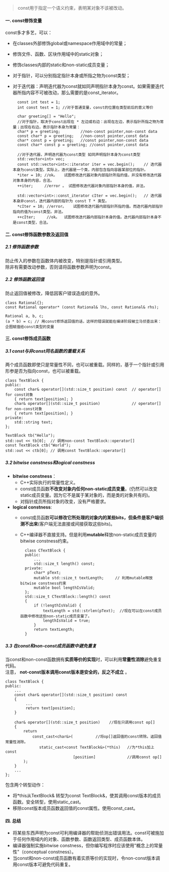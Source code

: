 > const用于指定一个语义约束，表明某对象不该被改动。  

#### 一. const修饰变量
const多才多艺，可以：  
- 在classes外部修饰global或namespace作用域中的常量；  
- 修饰文件、函数、区块作用域中的static对象；  
- 修饰classes内部的static和non-static成员变量；  
- 对于指针，可以分别指定指针本身或所指之物为const类型；  
- 对于迭代器：声明迭代器为const就如同声明指针本身为const。如果需要迭代器所指内容不可被改动，那么需要的是const_iterator。  

		const int test = 1;
		int const test = 1; //对于普通变量，const的位置在类型前后的意义等价
		
		char greeting[] = "Hello";	
		//对于指针，取决于const出现在 * 左边或右边：出现在左边，表示指针所指之物为常量；出现在右边，表示指针本身为常量：
		char* p = greeting;         //non-const pointer,non-const data
		const char* p = greeting;   //non-const pointer,const data
		char* const p = greeting;   //const pointer,non-const data
		const char* const p = greeting; //const pointer,const data

		//对于迭代器，声明迭代器为const类型 如同声明指针本身为const类型
		std::vector<int> vec;
		const std::vector<int>::iterator iter = vec.begin();	// 迭代器本身为const类型。实际上，迭代器是一个类，内部包含指向容器某部位的指针。
		*iter = 10; //ok。	试图修改迭代器对象内部指针所指的值，并没有修改迭代器对象本身的内容，合法。
		++iter;     //error	。 试图修改迭代器对象内部指针本身的值，非法。
		
		std::vector<int>::const_iterator cIter = vec.begin();	// 迭代器本身非const，迭代器内部的指针为 const T * 类型。
		*cIter = 10; //error。	试图修改迭代器内部指针所指的值。而迭代器内部指针指向的值为const类型。非法。
		++cIter;     //ok。	试图修改迭代器内部指针本身的值。迭代器内部指针本身不是const类型，合法。

#### 二. const修饰函数参数及返回值
##### 2.1 修饰函数参数
防止传入的参数在函数体内被改变，特别是指针或引用类型。  
除非有需要改动参数，否则请将函数参数声明为const。  

##### 2.2 修饰函数返回值
防止返回值被修改，降低因客户错误造成的意外。  

	class Rational{};
	const Rational operator* (const Rational& lhs, const Rational& rhs);
	
	Rational a, b, c;
	(a * b) = c; // 用const修饰返回值的话，这样的错误就能在编译阶段被立马侦查出来：企图赋值给const类型的变量

#### 三. const修饰成员函数
##### 3.1 const与非const同名函数的重载关系
两个成员函数即使只是常量性不同，也可以被重载。同样的，基于一个指针或引用形参是否为指向const，也可以被重载。  

	class TextBlock {
	public:
		const char& operator[](std::size_t position) const	// operator[] for const对象
		{ return text[position]; }
		char& operator[](std::size_t position)				// operator[] for non-const对象
		{ return text[position]; }
	private:
		std::string text;
	};

	TextBlock tb("Hello");
	std::out << tb[0];	// 调用non-const TextBlock::operator[]
	const TextBlock ctb("World");
	std::out << ctb[0];	// 调用const TextBlock::operator[]

##### 3.2 bitwise constness和logical constness
- **bitwise constness**：  
	- C++实际执行的常量性定义。
	- const成员函数**不改变对象内任何non-static成员变量**。(仍然可以改变static成员变量。因为它不是属于某对象的，而是类的对象共有的)。  
	- 对指针成员所指对象的改变，没有严格要求。  
- **logical constness**:
	- const成员函数**可以修改它所处理的对象内的某些bits，但条件是客户端侦测不出来**(客户端无法直接或间接获取这些bits)。  
	- C++编译器不直接支持。但是利用**mutable**释放non-static成员变量的bitwise constness约束。  

	
			class CTextBlock {  
			public:  
			    ...  
			    std::size_t length() const;  
			private:  
				char* pText;  
				mutable std::size_t textLength; 	// 利用mutable释放bitwise constness约束
				mutable bool lengthIsValid;
			};  
			std::size_t CTextBlock::length() const  
			{  
				if (!lengthIsValid) {  
					textLength = std::strlen(pText);  //现在可以在const成员函数中修改这些non-static成员变量了。
					lengthIsValid = true;
				}                           
				return textLength;
			}

##### 3.3 在const和non-const成员函数中避免重复
当const和non-const函数拥有**实质等价的实现**时，可以利用**常量性消除**避免重复代码。  
注意， **not-const版本调用const版本是安全的，反之不成立** 。  

	class TextBlock {  
	public:  
		...  
		const char& operator[](std::size_t position) const
		{  
		     ...  
	    	 return text[position];  
		}  
	 
		char& operator[](std::size_t position)    //现在只调用const op[]  
		{  
			return  
				const_cast<char&>(          //将op[]返回值的const转除。返回值常量性消除。  
				   static_cast<const TextBlock&>(*this)   //为*this加上const  
	                              [position]              //调用const op[]  
			);  
		}  
		...  
	};

包含两个转型动作：  
- 将*this从TextBlock& 转型为const TextBlock&，使其调用const版本的成员函数。安全转型，使用static\_cast。  
- 移除const版本成员函数返回值的const属性。使用const\_cast。  

#### 四. 总结
- 将某些东西声明为const可利用编译器的帮助侦测出错误用法。const可被施加于任何作用域内的对象、函数参数、函数返回类型、成员函数本体。
- 编译器强制实施bitwise constness，但你编写程序时应该使用"概念上的常量性"（conceptual constness）。  
- 当const和non-const成员函数有着实质等价的实现时，令non-const版本调用const版本可避免代码重复。